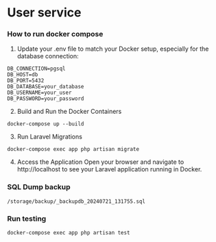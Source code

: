 # User service

### How to run docker compose
1. Update your .env file to match your Docker setup, especially for the database connection:
```
DB_CONNECTION=pgsql
DB_HOST=db
DB_PORT=5432
DB_DATABASE=your_database
DB_USERNAME=your_user
DB_PASSWORD=your_password
```
2. Build and Run the Docker Containers
```
docker-compose up --build
```

3. Run Laravel Migrations
```
docker-compose exec app php artisan migrate
```

4. Access the Application
Open your browser and navigate to http://localhost to see your Laravel application running in Docker.

### SQL Dump backup
```
/storage/backup/_backupdb_20240721_131755.sql
```

### Run testing
```
docker-compose exec app php artisan test
```
